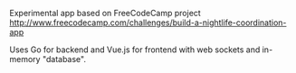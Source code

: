 Experimental app based on FreeCodeCamp project http://www.freecodecamp.com/challenges/build-a-nightlife-coordination-app

Uses Go for backend and Vue.js for frontend with web sockets and in-memory "database".


